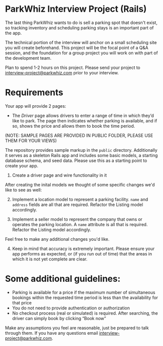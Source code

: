 ParkWhiz Interview Project (Rails)
===============

The last thing ParkWhiz wants to do is sell a parking spot that doesn't exist, so tracking inventory and scheduling parking stays is an important part of the app. 

The technical portion of the interview will anchor on a small scheduling site you will create beforehand.  This project will be the focal point of a Q&A session, and the foundation for a group project you will work on with part of the development team. 

Plan to spend 1-2 hours on this project. Please send your project to interview-project@parkwhiz.com prior to your interview.

Requirements
============

Your app will provide 2 pages:

* The *Driver* page allows drivers to enter a range of time in which they’d like to park.  The page then indicates whether parking is available, and if so, shows the price and allows them to book the time period. 

(NOTE: SAMPLE PAGES ARE PROVIDED IN PUBLIC FOLDER, PLEASE USE THEM FOR YOUR VIEWS)

The repository provides sample markup in the `public` directory. Additionally it serves as a skeleton Rails app and includes some basic models, a starting database schema, and seed data. Please use this as a starting point to create your app. 

1) Create a driver page and wire functionality in it

After creating the inital models we thought of some specific changes we'd like to see as well:

2) Implement a location model to represent a parking facility.  `name` and `address` fields are all that are required.  Refactor the Listing model accordingly.

3) Implement a seller model to represent the company that owns or operates the parking location. A `name` attribute is all that is required. Refactor the Listing model accordingly.

Feel free to make any additional changes you'd like.

4) Keep in mind that accuracy is extremely important. Please ensure your app performs as expected, or (if you run out of time) that the areas in which it is not yet complete are clear.

Some additional guidelines:
===========================

* Parking is available for a price if the maximum number of simultaneous bookings within the requested time period is less than the availability for that price
* You do not need to provide authentication or authorization
* No checkout process (real or simulated) is required. After searching, the driver can simply book by clicking “Book now”

Make any assumptions you feel are reasonable, just be prepared to talk through them.  If you have any questions email interview-project@parkwhiz.com.

